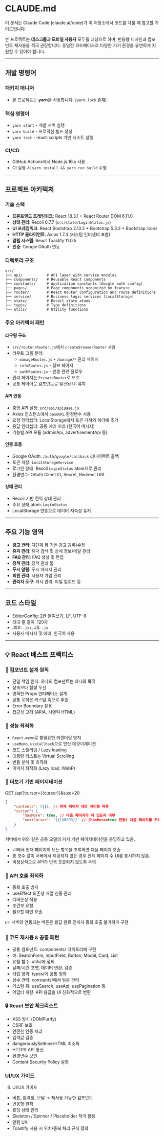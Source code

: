 # CLAUDE.md

이 문서는 Claude Code (claude.ai/code)가 이 저장소에서 코드를 다룰 때 참고할 가이드입니다.

본 프로젝트는 **데스크톱과 모바일 사용자** 모두를 대상으로 하며, 반응형 디자인과 컴포넌트 재사용을 적극 권장합니다. 동일한 코드베이스로 다양한 기기 환경을 유연하게 지원할 수 있어야 합니다.

---

## 개발 명령어

### 패키지 매니저

- 본 프로젝트는 **yarn**을 사용합니다. (`yarn.lock` 존재)

### 핵심 명령어

- `yarn start` - 개발 서버 실행
- `yarn build` - 프로덕션 빌드 생성
- `yarn test` - react-scripts 기반 테스트 실행

### CI/CD

- GitHub Actions에서 Node.js 16.x 사용
- CI 실행 시 `yarn install && yarn run build` 수행

---

## 프로젝트 아키텍처

### 기술 스택

- **프론트엔드 프레임워크**: React 18.3.1 + React Router DOM 6.11.0
- **상태 관리**: Recoil 0.7.7 (`src/state/LoginStatus.js`)
- **UI 프레임워크**: React Bootstrap 2.10.3 + Bootstrap 5.3.3 + Bootstrap Icons
- **HTTP 클라이언트**: Axios 1.7.4 (커스텀 인터셉터 포함)
- **알림 시스템**: React Toastify 11.0.5
- **인증**: Google OAuth 연동

### 디렉토리 구조

```
src/
├── api/           # API layer with service modules
├── components/    # Reusable React components
├── constants/     # Application constants (Google auth config)
├── pages/         # Page components organized by feature
├── router/        # React Router configuration and route definitions
├── service/       # Business logic services (LocalStorage)
├── state/         # Recoil state atoms
├── types/         # Type definitions
└── utils/         # Utility functions
```

### 주요 아키텍처 패턴

#### 라우팅 구조

- `src/router/Router.js`에서 `createBrowserRouter` 사용
- 라우트 그룹 분리:
    - `manageRoutes.js` - `/manage/*` 관리 페이지
    - `infoRoutes.js` - 정보 페이지
    - `authRoutes.js` - 인증 관련 플로우
- 관리 페이지는 `PrivateRouter`로 보호
- 공통 레이아웃 컴포넌트로 일관된 UI 유지

#### API 연동

- 중앙 API 설정: `src/api/apiBase.js`
- Axios 인스턴스에서 `baseURL` 환경변수 사용
- 요청 인터셉터: LocalStorage에서 토큰 가져와 헤더에 추가
- 응답 인터셉터: 공통 에러 처리 (한국어 메시지)
- 기능별 API 모듈 (adminApi, advertisementApi 등)

#### 인증 흐름

- Google OAuth: `/auth/google/callback` 리다이렉트 콜백
- 토큰 저장: `LocalStorageService`
- 로그인 상태: Recoil `LoginStatus` atom으로 관리
- 환경변수: OAuth Client ID, Secret, Redirect URI

#### 상태 관리

- Recoil 기반 전역 상태 관리
- 주요 상태 atom: `LoginStatus`
- LocalStorage 연동으로 데이터 지속성 유지

---

## 주요 기능 영역

- **광고 관리**: 다단계 폼 기반 광고 등록/수정
- **유저 관리**: 유저 검색 및 상세 정보/메달 관리
- **FAQ 관리**: FAQ 생성 및 편집
- **정책 관리**: 정책 관리 툴
- **푸시 알림**: 푸시 메시지 관리
- **회원 관리**: 사용자 가입 관리
- **관리자 도구**: 캐시 관리, 파일 업로드 등

---

## 코드 스타일

- EditorConfig: 2칸 들여쓰기, LF, UTF-8
- 최대 줄 길이: 120자
- JSX: `.jsx`, JS: `.js`
- 사용자 메시지 및 에러: 한국어 사용

---

## 💡 React 베스트 프랙티스

### 📝 컴포넌트 설계 원칙

- 단일 책임 원칙: 하나의 컴포넌트는 하나의 목적
- 상속보다 합성 우선
- 명확한 Props 인터페이스 설계
- 공통 로직은 커스텀 훅으로 추출
- Error Boundary 활용
- 접근성 고려 (ARIA, 시멘틱 HTML)

### 🎯 성능 최적화

- `React.memo`로 불필요한 리렌더링 방지
- `useMemo`, `useCallback`으로 연산 메모이제이션
- 코드 스플리팅 / Lazy loading
- 대용량 리스트는 Virtual Scrolling
- 번들 분석 및 최적화
- 이미지 최적화 (Lazy load, WebP)

### 📜 더보기 기반 페이지네이션

GET /api?cursor={{cursor}}&size=20

```json
{
    "contents": [{}], // 현재 페이지 내의 아이템 목록
    "cursor": {
        "hasMore": true, // 다음 페이지가 더 있는지 여부
        "nextCursor": "{{CURSOR}}" // (hasMore=true 한정) 다음 페이지를 조회하기 위한 커서
    }
}
```

서버에서 위와 같은 공통 모델의 커서 기반 페이지네이션을 응답하고 있음.

- UI에서 현재 페이지의 모든 항목을 조회하면 다음 페이지 호출
- 총 갯수 값이 서버에서 제공되지 않는 경우 전체 페이지 수 UI를 표시하지 않음.
- 비정상적으로 API가 반복 호출되지 않도록 주의


### 🔄 API 호출 최적화

- 중복 호출 방지
- useEffect 의존성 배열 신중 관리
- 디바운싱 적용
- 조건부 요청
- 필요할 때만 호출

👉 서버와 연동되는 버튼은 응답 완료 전까지 중복 호출 불가하게 구현

### 🔧 코드 재사용 & 공통 패턴

- 공통 컴포넌트: components/ 디렉토리에 구현
- 예: SearchForm, InputField, Button, Modal, Card, List
- 유틸 함수: utils/에 정의
- 날짜/시간 포맷, 데이터 변환, 검증
- 타입 정의: types/에 공통 정의
- 상수 관리: constants/에서 일괄 관리
- 커스텀 훅: useSearch, useApi, usePagination 등
- 어댑터 패턴: API 응답을 UI 친화적으로 변환

### 🔒 React 보안 체크리스트

- XSS 방지 (DOMPurify)
- CSRF 보호
- 안전한 인증 처리
- 입력값 검증
- dangerouslySetInnerHTML 최소화
- HTTPS API 통신
- 환경변수 보안
- Content Security Policy 설정

### UI/UX 가이드

8. UI/UX 가이드
- 버튼, 입력창, 모달 → 재사용 가능한 컴포넌트
- 반응형 원칙
- 로딩 상태 관리
- Skeleton / Spinner / Placeholder 적극 활용
- 알림 UX
- Toastify 사용 시 위치/중복 처리 규칙 정의